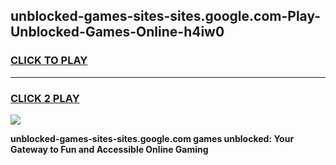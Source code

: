 
## unblocked-games-sites-sites.google.com-Play-Unblocked-Games-Online-h4iw0
<h3>
<a href="https://premium76.site?title=unblocked-games-sites-sites.google.com&ref=25A">CLICK TO PLAY</a></h3>
<hr>

<h3>
<a href="https://premium76.site?title=unblocked-games-sites-sites.google.com&ref=25A">CLICK 2 PLAY</a>
  
</h3>

<a href="https://premium76.site?title=unblocked-games-sites-sites.google.com&ref=25A"><img src="https://clearcache.store/games.png"></a>


**unblocked-games-sites-sites.google.com games unblocked: Your Gateway to Fun and Accessible Online Gaming**
